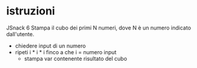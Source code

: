 # istruzioni
JSnack 6
Stampa il cubo dei primi N numeri,
dove N è un numero indicato dall'utente.

- chiedere input di un numero
- ripeti i * i * i finco a che i = numero input 
    - stampa var contenente risultato del cubo